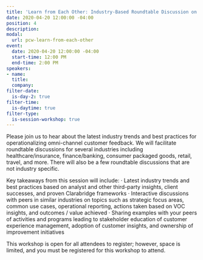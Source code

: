 ```yaml
---
title: 'Learn from Each Other: Industry-Based Roundtable Discussion on CEM Best Practices'
date: 2020-04-20 12:00:00 -04:00
position: 4
description: 
modal:
  url: pcw-learn-from-each-other
event:
  date: 2020-04-20 12:00:00 -04:00
  start-time: 12:00 PM
  end-time: 2:00 PM
speakers:
- name: 
  title: 
  company: 
filter-date:
  is-day-2: true
filter-time:
  is-daytime: true
filter-type:
  is-session-workshop: true
---
```


Please join us to hear about the latest industry trends and best practices for operationalizing omni-channel customer feedback. We will facilitate roundtable discussions for several industries including healthcare/insurance, finance/banking, consumer packaged goods, retail, travel, and more. There will also be a few roundtable discussions that are not industry specific.

Key takeaways from this session will include:
· Latest industry trends and best practices based on analyst and other third-party insights, client successes, and proven Clarabridge frameworks
· Interactive discussions with peers in similar industries on topics such as strategic focus areas, common use cases, operational reporting, actions taken based on VOC insights, and outcomes / value achieved
· Sharing examples with your peers of activities and programs leading to stakeholder education of customer experience management, adoption of customer insights, and ownership of improvement initiatives

This workshop is open for all attendees to register; however, space is limited, and you must be registered for this workshop to attend.
